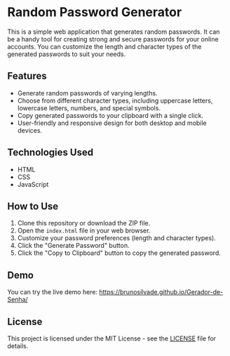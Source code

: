 # Random Password Generator


This is a simple web application that generates random passwords. It can be a handy tool for creating strong and secure passwords for your online accounts. You can customize the length and character types of the generated passwords to suit your needs.

## Features

- Generate random passwords of varying lengths.
- Choose from different character types, including uppercase letters, lowercase letters, numbers, and special symbols.
- Copy generated passwords to your clipboard with a single click.
- User-friendly and responsive design for both desktop and mobile devices.

## Technologies Used

- HTML
- CSS
- JavaScript

## How to Use

1. Clone this repository or download the ZIP file.
2. Open the `index.html` file in your web browser.
3. Customize your password preferences (length and character types).
4. Click the "Generate Password" button.
5. Click the "Copy to Clipboard" button to copy the generated password.

## Demo

You can try the live demo here: https://brunosilvade.github.io/Gerador-de-Senha/

## License

This project is licensed under the MIT License - see the [LICENSE](LICENSE) file for details.
